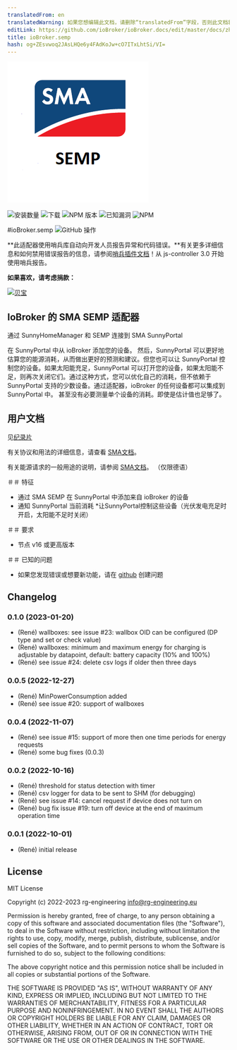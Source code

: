 ```yaml
---
translatedFrom: en
translatedWarning: 如果您想编辑此文档，请删除“translatedFrom”字段，否则此文档将再次自动翻译
editLink: https://github.com/ioBroker/ioBroker.docs/edit/master/docs/zh-cn/adapterref/iobroker.semp/README.md
title: ioBroker.semp
hash: og+ZEsvwoq2JAsLHQe6y4FAdKoJw+cO7ITxLhtSi/VI=
---
```

![标识](../../../en/adapterref/iobroker.semp/admin/semp.png)

![安装数量](http://iobroker.live/badges/semp-stable.svg)
![下载](https://img.shields.io/npm/dm/iobroker.semp.svg)
![NPM 版本](http://img.shields.io/npm/v/iobroker.semp.svg)
![已知漏洞](https://snyk.io/test/github/rg-engineering/ioBroker.semp/badge.svg)
![NPM](https://nodei.co/npm/iobroker.semp.png?downloads=true)

#ioBroker.semp
![GitHub 操作](https://github.com/rg-engineering/ioBroker.semp/workflows/Test%20and%20Release/badge.svg)

**此适配器使用哨兵库自动向开发人员报告异常和代码错误。**有关更多详细信息和如何禁用错误报告的信息，请参阅[哨兵插件文档](https://github.com/ioBroker/plugin-sentry#plugin-sentry)！从 js-controller 3.0 开始使用哨兵报告。

**如果喜欢，请考虑捐款：**

[![贝宝](https://www.paypalobjects.com/en_US/DK/i/btn/btn_donateCC_LG.gif)](https://www.paypal.com/cgi-bin/webscr?cmd=_s-xclick&hosted_button_id=YBAZTEBT9SYC2&source=url)

## IoBroker 的 SMA SEMP 适配器
通过 SunnyHomeManager 和 SEMP 连接到 SMA SunnyPortal

在 SunnyPortal 中从 ioBroker 添加您的设备。
然后，SunnyPortal 可以更好地估算您的能源消耗，从而做出更好的预测和建议。但您也可以让 SunnyPortal 控制您的设备。如果太阳能充足，SunnyPortal 可以打开您的设备，如果太阳能不足，则再次关闭它们。通过这种方式，您可以优化自己的消耗，但不依赖于 SunnyPortal 支持的少数设备。通过适配器，ioBroker 的任何设备都可以集成到 SunnyPortal 中。
甚至没有必要测量单个设备的消耗。即使是估计值也足够了。

## 用户文档
见[纪录片](docu/docu_en.md)

有关协议和用法的详细信息，请查看 [SMA文档](docu/SMA/SEMP-11ZE3315-Specification-1.0.6.pdf)。

有关能源请求的一般用途的说明，请参阅 [SMA文档](docu/SMA/SSH_KANN-Zeitfenster-TI-de-10.pdf)。 （仅限德语）

＃＃ 特征
* 通过 SMA SEMP 在 SunnyPortal 中添加来自 ioBroker 的设备
* 通知 SunnyPortal 当前消耗
*让SunnyPortal控制这些设备（光伏发电充足时开启，太阳能不足时关闭）

＃＃ 要求
* 节点 v16 或更高版本

＃＃ 已知的问题
* 如果您发现错误或想要新功能，请在 [github](https://github.com/rg-engineering/ioBroker.semp/issues) 创建问题

## Changelog

### 0.1.0 (2023-01-20)
* (René) wallboxes: see issue #23: wallbox OID can be configured (DP type and set or check value)
* (René) wallboxes: minimum and maximum energy for charging is adjustable by datapoint, default: battery capacity (10% and 100%)
* (René) see issue #24: delete csv logs if older then three days

### 0.0.5 (2022-12-27)
* (René) MinPowerConsumption added
* (René) see issue #20: support of wallboxes

### 0.0.4 (2022-11-07)
* (René) see issue #15: support of more then one time periods for energy requests
* (René) some bug fixes (0.0.3)

### 0.0.2 (2022-10-16)
* (René) threshold for status detection with timer
* (René) csv logger for data to be sent to SHM (for debugging)
* (René) see issue #14: cancel request if device does not turn on
* (René) bug fix issue #19: turn off device at the end of maximum operation time


### 0.0.1 (2022-10-01)
* (René) initial release

## License
MIT License

Copyright (c) 2022-2023 rg-engineering info@rg-engineering.eu

Permission is hereby granted, free of charge, to any person obtaining a copy
of this software and associated documentation files (the "Software"), to deal
in the Software without restriction, including without limitation the rights
to use, copy, modify, merge, publish, distribute, sublicense, and/or sell
copies of the Software, and to permit persons to whom the Software is
furnished to do so, subject to the following conditions:

The above copyright notice and this permission notice shall be included in all
copies or substantial portions of the Software.

THE SOFTWARE IS PROVIDED "AS IS", WITHOUT WARRANTY OF ANY KIND, EXPRESS OR
IMPLIED, INCLUDING BUT NOT LIMITED TO THE WARRANTIES OF MERCHANTABILITY,
FITNESS FOR A PARTICULAR PURPOSE AND NONINFRINGEMENT. IN NO EVENT SHALL THE
AUTHORS OR COPYRIGHT HOLDERS BE LIABLE FOR ANY CLAIM, DAMAGES OR OTHER
LIABILITY, WHETHER IN AN ACTION OF CONTRACT, TORT OR OTHERWISE, ARISING FROM,
OUT OF OR IN CONNECTION WITH THE SOFTWARE OR THE USE OR OTHER DEALINGS IN THE
SOFTWARE.